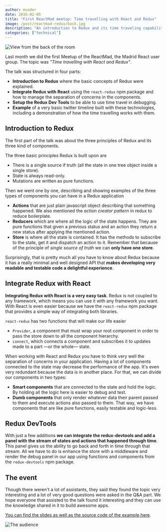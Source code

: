 ```yaml
---
author: mvader
date: 2016-02-05
title: "First ReactMad meetup: Time travelling with React and Redux"
image: /post/reactmad-redux/back.jpg
description: "An introduction to Redux and its time traveling capabilities for debugging."
categories: ["technical"]
---
```

![View from the back of the room](/post/reactmad-redux/back.jpg)

Last month we did the first Meetup of the ReactMad, the Madrid React user group. The topic was _"Time travelling with React and Redux"_.

The talk was structured in four parts:

* **Introduction to Redux** where the basic concepts of Redux were explained.
* **Integrate Redux with React** using the `react-redux` npm package and how to manage the separation of concerns in the components.
* **Setup the Redux Dev Tools** to be able to use time travel in debugging.
* **Example** of a very basic twitter timeline built with these technologies, including a demonstration of how the time travelling works with them.

## Introduction to Redux

The first part of the talk was about the three principles of Redux and its three kind of components.

The three basic principles Redux is built upon are

* There is a single source if truth (all the state in one tree object inside a single store).
* State is always read-only.
* Mutations are written as pure functions.

Then we went one by one, describing and showing examples of the three types of components you can have in a Redux application

* **Actions** that are just plain javascript object describing that something happened. We also mentioned the _action creator pattern_ in redux to reduce boilerplate.
* **Reducers** which are where all the logic of the state happens. They are pure functions that given a previous status and an action they return a new status after applying the mentioned action.
* **Store** is where all the state is contained. It has the methods to subscribe to the state, get it and dispatch an action to it. Remember that because of the principle of _single source of truth_ we can **only have one store**.

Surprisingly, that is pretty much all you have to know about Redux because it has a really minimal and well designed API that **makes developing very readable and testable code a delightful experience**.

## Integrate Redux with React

**Integrating Redux with React is a very easy task**. Redux is not coupled to any framework, which means you can use it with any framework you want. With React is even easier because we have the `react-redux` npm package that provides a simple way of integrating both libraries.

`react-redux` has two functions that will make our life easier

* `Provider`, a component that must wrap your root component in order to pass the store down to all the component hierarchy.
* `connect`, which connects a component and subscribes it to updates made to a part —or the whole— state.

When working with React and Redux you have to think very well the separation of concerns in your application. Having a lot of components connected to the state may decrease the performance of the app. It's even very redundant because the data is in another place. For that, we can divide our components in two types:

* **Smart components** that are connected to the state and hold the logic. By holding all the logic here is easier to debug and test.
* **Dumb components** that only render whatever data their parent passed to them and execute actions also passed to them. That way, we have components that are like pure functions, easily testable and logic-less.

## Redux DevTools

With just a few additions **we can integrate the redux-devtools and add a panel with the stream of states and actions that happened through time**. This panel gives us the ability to go back and forth in time through that stream. All we have to do is enhance the store with a middleware and render the debug panel in our app using functions and components from the `redux-devtools` npm package.

## The event

Though there weren't a lot of assistants, they said they found the topic very interesting and a lot of very good questions were asked in the Q&A part.
We hope everyone that assisted to the talk found it interesting and they can use the knowledge shared in it to build awesome apps.

[You can find the slides as well as the source code of the example here](https://github.com/mvader/reactmad-redux-example).

![The audience](/post/reactmad-redux/audience.jpeg)

